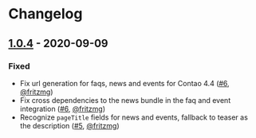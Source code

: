 # Changelog

## [1.0.4] - 2020-09-09

### Fixed

 - Fix url generation for faqs, news and events for Contao 4.4 ([#6](https://github.com/hofff/contao-social-tags/pull/6), [@fritzmg](https://github.com/fritzmg))
 - Fix cross dependencies to the news bundle in the faq and event integration ([#6](https://github.com/hofff/contao-social-tags/pull/6), [@fritzmg](https://github.com/fritzmg))
 - Recognize `pageTitle` fields for news and events, fallback to teaser as the description ([#5](https://github.com/hofff/contao-social-tags/pull/5), [@fritzmg](https://github.com/fritzmg))

[1.0.4]: https://github.com/hofff/contao-social-tags/compare/1.0.3...1.0.4
